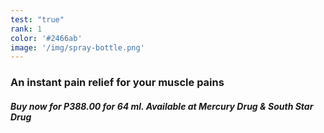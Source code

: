 ```yaml
---
test: "true"
rank: 1
color: '#2466ab'
image: '/img/spray-bottle.png'
---
```

<h3>An instant pain relief for your muscle pains </h3>
<h5>Buy now for P388.00 for 64 ml. Available at Mercury Drug & South Star Drug </h5>